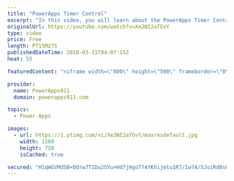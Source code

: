 ```yaml
---
title: "PowerApps Timer Control"
excerpt: "In this video, you will learn about the PowerApps Timer Control. We build an example timer app that logs data to a collection, we look at how to use the timer to control navigation (put people in timeout), how to do a PowerApps Timer Reset, start, stop, and more. Fun times.  Video: PowerApps Collections"
originalUrl: https://youtube.com/watch?v=Xe2NI2aTGvY
type: video
price: Free
length: PT15M27S
publishedDateTime: 2018-03-31T04:07:15Z
heat: 55

featuredContent: "<iframe width=\"800\" height=\"500\" frameborder=\"0\" src=\"https://www.youtube.com/embed/Xe2NI2aTGvY\" allow=\"accelerometer; autoplay; encrypted-media; gyroscope; picture-in-picture\" allowfullscreen></iframe>"

provider:
  name: PowerApps911
  domain: powerapps911.com

topics:
  - Power Apps

images:
  - url: https://i.ytimg.com/vi/Xe2NI2aTGvY/maxresdefault.jpg
    width: 1280
    height: 720
    isCached: true

secured: "H1qWGVMdSB+DQrw7T1Du2SYu+Hd7jHgoT74YKhijmtu1R7/Iw74/5JoiRd8s0Ii2vLVkEjSCviOaWFtIqmwGcR8WWmWW6+bbkW4j/9uWrxoSZch/lrk3lusKVPnLXP68VANFl6EUn67fH3+WdUDtKagctbOR8Hfa99TsAXtme9vIxHXdw8hlAOM1CEstTDNPm7BMCiDOBhXmqL1EV0GkIULfmnyNGynMHA8Ahg3PsX92gTwxxHwLq+5r2SC8Nx8xP0GaiwmmgVR2QJb24Ln0MMD4yoTi1GNnx0+iHiS2O/4Ijobf3/uIZFvWeNfMv/ONaSsG1xnOxgBS+xFDajHG1iCfdCrfEeZhKby/ueCd/ExPT9hJ7h+DQuXYVtwJ5YqJ4z6TaOngYrWiFu6NRXMHMcHXPqPLkz+3x7wCW8odW9c=;RHb4BxmYMWuFzkMStuHMZg=="
---
```


